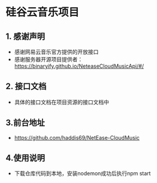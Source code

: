 # 硅谷云音乐项目
## 1. 感谢声明
- 感谢网易云音乐官方提供的开放接口
- 感谢服务器开源项目提供者：https://binaryify.github.io/NeteaseCloudMusicApi/#/
## 2. 接口文档
- 具体的接口文档在项目资源的接口文档中
## 3.前台地址
- https://github.com/haddis69/NetEase-CloudMusic
## 4.使用说明
- 下载仓库代码到本地，安装nodemon成功后执行npm start

